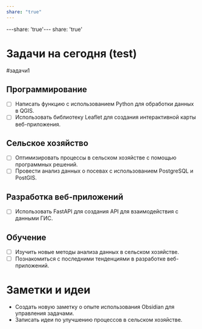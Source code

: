 ```yaml
---
share: "true"
---
```


---share: 'true'---
share: 'true'
# Задачи на сегодня (test)
#задачи1

## Программирование
- [ ] Написать функцию с использованием Python для обработки данных в QGIS.
- [ ] Использовать библиотеку Leaflet для создания интерактивной карты веб-приложения.

## Сельское хозяйство
- [ ] Оптимизировать процессы в сельском хозяйстве с помощью программных решений.
- [ ] Провести анализ данных о посевах с использованием PostgreSQL и PostGIS.

## Разработка веб-приложений
- [ ] Использовать FastAPI для создания API для взаимодействия с данными ГИС.

## Обучение
- [ ] Изучить новые методы анализа данных в сельском хозяйстве.
- [ ] Познакомиться с последними тенденциями в разработке веб-приложений.

# Заметки и идеи
- Создать новую заметку о опыте использования Obsidian для управления задачами.
- Записать идеи по улучшению процессов в сельском хозяйстве.

